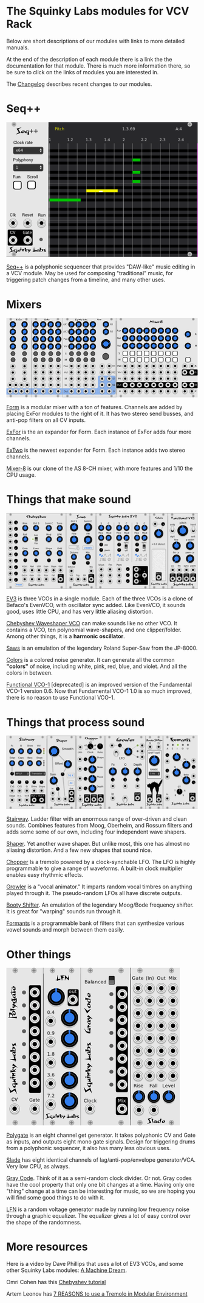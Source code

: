 # The Squinky Labs modules for VCV Rack

Below are short descriptions of our modules with links to more detailed manuals.

At the end of the description of each module there is a link the the documentation for that module. There is much more information there, so be sure to click on the links of modules you are interested in.

The [Changelog](../CHANGELOG.md) describes recent changes to our modules.

# Seq++

![Seq++ Image](./seq.png)

[Seq++](./sq2.md) is a polyphonic sequencer that provides "DAW-like" music editing in a VCV module. May be used for composing "traditional" music, for triggering patch changes from a timeline, and many other uses.

# Mixers

![Mixer Intro Image](./mixers.png)

[Form](./form.md) is a modular mixer with a ton of features. Channels are added by placing ExFor modules to the right of it. It has two stereo send busses, and anti-pop filters on all CV inputs.

[ExFor](./exfor.md) is the an expander for Form. Each instance of ExFor adds four more channels.

[ExTwo](.extwo.md) is the newest expander for Form. Each instance adds two stereo channels.

[Mixer-8](./mix8.md) is our clone of the AS 8-CH mixer, with more features and 1/10 the CPU usage.

# Things that make sound

![Intro 1 image](./intro-1-110.png)

[EV3](./ev3.md) is three VCOs in a single module. Each of the three VCOs is a clone of Befaco's EvenVCO, with oscillator sync added. Like EvenVCO, it sounds good, uses little CPU, and has very little aliasing distortion.

[Chebyshev Waveshaper VCO](../docs/chebyshev.md) can make sounds like no other VCO. It contains a VCO, ten polynomial wave-shapers, and one clipper/folder. Among other things, it is a **harmonic oscillator**.

[Saws](./saws.md) is an emulation of the legendary Roland Super-Saw from the JP-8000.

[Colors](./colors.md) is a colored noise generator. It can generate all the common **"colors"** of noise, including white, pink, red, blue, and violet. And all the colors in between.

[Functional VCO-1](./functional-vco-1.md) [deprecated] is an improved version of the Fundamental VCO-1 version 0.6. Now that Fundamental VCO-1 1.0 is so much improved, there is no reason to use Functional VCO-1.

# Things that process sound

![Intro 2 image](./intro-2-110.png)

[Stairway](./filter.md). Ladder filter with an enormous range of over-driven and clean sounds. Combines features from Moog, Oberheim, and Rossum filters and adds some some of our own, including four independent wave shapers.

[Shaper](./shaper.md). Yet another wave shaper. But unlike most, this one has almost no aliasing distortion. And a few new shapes that sound nice.

[Chopper](./chopper.md) Is a tremolo powered by a clock-synchable LFO. The LFO is highly programmable to give a range of waveforms. A built-in clock multiplier enables easy rhythmic effects.

[Growler](./growler.md) is a "vocal animator." It imparts random vocal timbres on anything played through it. The pseudo-random LFOs all have discrete outputs.

[Booty Shifter](./shifter.md). An emulation of the legendary Moog/Bode frequency shifter. It is great for "warping" sounds run through it.

[Formants](./formants.md) is a programmable bank of filters that can synthesize various vowel sounds and morph between them easily.

# Other things

![Intro 3 image](./intro-3-110.png)

[Polygate](./polygate.md) is an eight channel get generator. It takes polyphonic CV and Gate as inputs, and outputs eight mono gate signals. Design for triggering drums from a polyphonic sequencer, it also has many less obvious uses.

[Slade](./slew4.md) has eight identical channels of lag/anti-pop/envelope generator/VCA. Very low CPU, as always.

[Gray Code](./gray-code.md). Think of it as a semi-random clock divider. Or not. Gray codes have the cool property that only one bit changes at a time. Having only one "thing" change at a time can be interesting for music, so we are hoping you will find some good things to do with it.

[LFN](./lfn.md) is a random voltage generator made by running low frequency noise through a graphic equalizer. The equalizer gives a lot of easy control over the shape of the randomness.

# More resources

Here is a video by Dave Phillips that uses a lot of EV3 VCOs, and some other Squinky Labs modules: [A Machine Dream](https://www.youtube.com/watch?v=c2fzgobYjbk).

Omri Cohen has this [Chebyshev tutorial](https://www.youtube.com/watch?v=cv4N_6qRAK8&t=549s)

Artem Leonov has [7 REASONS to use a Tremolo in Modular Environment](https://www.youtube.com/watch?v=UYeEKPMYDoA)
